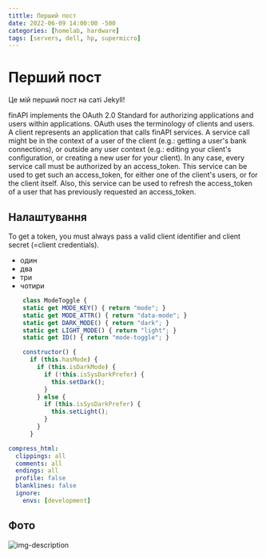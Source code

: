 ```yaml
---
tittle: Перший пост
date: 2022-06-09 14:00:00 -500
categories: [homelab, hardware]
tags: [servers, dell, hp, supermicro]
---
```


# Перший пост

Це мій перший пост на саті Jekyll!

finAPI implements the OAuth 2.0 Standard for authorizing applications and users within applications. OAuth uses the terminology of clients and users. A client represents an application that calls finAPI services. A service call might be in the context of a user of the client (e.g.: getting a user's bank connections), or outside any user context (e.g.: editing your client's configuration, or creating a new user for your client). In any case, every service call must be authorized by an access_token. This service can be used to get such an access_token, for either one of the client's users, or for the client itself. Also, this service can be used to refresh the access_token of a user that has previously requested an access_token.

## Налаштування

To get a token, you must always pass a valid client identifier and client secret (=client credentials).

* один
* два
* три
* чотири

```javascript
    class ModeToggle {
    static get MODE_KEY() { return "mode"; }
    static get MODE_ATTR() { return "data-mode"; }
    static get DARK_MODE() { return "dark"; }
    static get LIGHT_MODE() { return "light"; }
    static get ID() { return "mode-toggle"; }

    constructor() {
      if (this.hasMode) {
        if (this.isDarkMode) {
          if (!this.isSysDarkPrefer) {
            this.setDark();
          }
        } else {
          if (this.isSysDarkPrefer) {
            this.setLight();
          }
        }
      }
```

```yml
compress_html:
  clippings: all
  comments: all
  endings: all
  profile: false
  blanklines: false
  ignore:
    envs: [development]
```

## Фото

![img-description](https://live-production.wcms.abc-cdn.net.au/ff1221fbfdb2fe163fdda15df5f77676?impolicy=wcms_crop_resize&cropH=467&cropW=700&xPos=0&yPos=0&width=862&height=575)